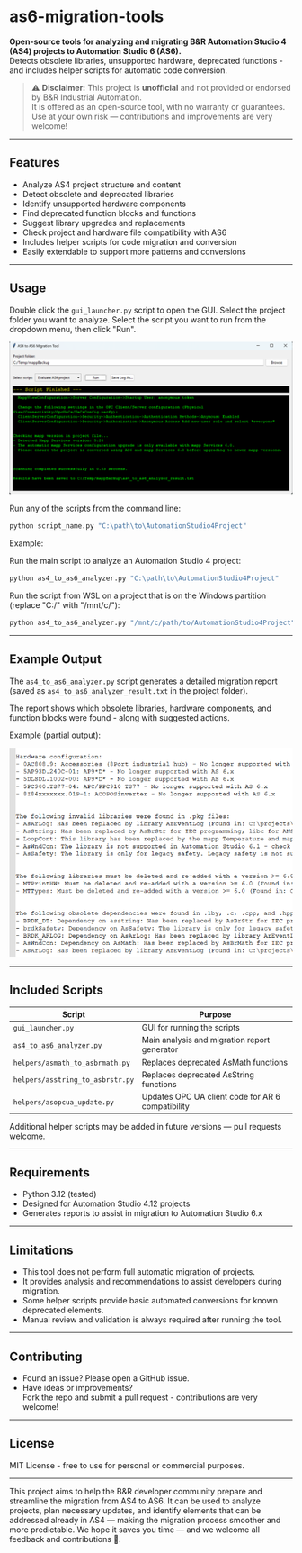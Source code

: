 # as6-migration-tools

**Open-source tools for analyzing and migrating B&R Automation Studio 4 (AS4) projects to Automation Studio 6 (AS6).**  
Detects obsolete libraries, unsupported hardware, deprecated functions - and includes helper scripts for automatic code conversion.

> ⚠️ **Disclaimer:** This project is **unofficial** and not provided or endorsed by B&R Industrial Automation.  
> It is offered as an open-source tool, with no warranty or guarantees.  
> Use at your own risk — contributions and improvements are very welcome!

---

## Features

- Analyze AS4 project structure and content
- Detect obsolete and deprecated libraries
- Identify unsupported hardware components
- Find deprecated function blocks and functions
- Suggest library upgrades and replacements
- Check project and hardware file compatibility with AS6
- Includes helper scripts for code migration and conversion  
- Easily extendable to support more patterns and conversions

---

## Usage

Double click the `gui_launcher.py` script to open the GUI. Select the project folder you want to analyze. Select the script you want to run from the dropdown menu, then click "Run".

![Example Analysis Output](docs/gui1.png)


Run any of the scripts from the command line:

```bash
python script_name.py "C:\path\to\AutomationStudio4Project"
```

Example:

Run the main script to analyze an Automation Studio 4 project:

```bash
python as4_to_as6_analyzer.py "C:\path\to\AutomationStudio4Project"
```

Run the script from WSL on a project that is on the Windows partition (replace "C:/" with "/mnt/c/"):  

```bash
python as4_to_as6_analyzer.py "/mnt/c/path/to/AutomationStudio4Project"
```  

---

## Example Output

The `as4_to_as6_analyzer.py` script generates a detailed migration report (saved as `as4_to_as6_analyzer_result.txt` in the project folder).

The report shows which obsolete libraries, hardware components, and function blocks were found - along with suggested actions.

Example (partial output):

![Example Analysis Output](docs/example_output.png)

---
## Included Scripts

| Script                          | Purpose |
|---------------------------------|---------|
| `gui_launcher.py`           | GUI for running the scripts |
| `as4_to_as6_analyzer.py`           | Main analysis and migration report generator |
| `helpers/asmath_to_asbrmath.py`    | Replaces deprecated AsMath functions |
| `helpers/asstring_to_asbrstr.py`   | Replaces deprecated AsString functions |
| `helpers/asopcua_update.py`   	 | Updates OPC UA client code for AR 6 compatibility |

Additional helper scripts may be added in future versions — pull requests welcome.

---

## Requirements

- Python 3.12 (tested)
- Designed for Automation Studio 4.12 projects
- Generates reports to assist in migration to Automation Studio 6.x

---

## Limitations

- This tool does not perform full automatic migration of projects.
- It provides analysis and recommendations to assist developers during migration.
- Some helper scripts provide basic automated conversions for known deprecated elements.
- Manual review and validation is always required after running the tool.

---

## Contributing

- Found an issue? Please open a GitHub issue.
- Have ideas or improvements?  
  Fork the repo and submit a pull request - contributions are very welcome!

---

## License

MIT License - free to use for personal or commercial purposes.

---

This project aims to help the B&R developer community prepare and streamline the migration from AS4 to AS6. It can be used to analyze projects, plan necessary updates, and identify elements that can be addressed already in AS4 — making the migration process smoother and more predictable. We hope it saves you time — and we welcome all feedback and contributions 🚀.
